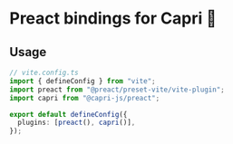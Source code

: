 # Preact bindings for Capri 🍋

## Usage

```ts
// vite.config.ts
import { defineConfig } from "vite";
import preact from "@preact/preset-vite/vite-plugin";
import capri from "@capri-js/preact";

export default defineConfig({
  plugins: [preact(), capri()],
});
```
